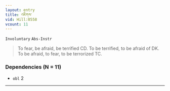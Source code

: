 ```yaml
---
layout: entry
title: འཇིགས་
vid: Hill:0558
vcount: 11
---
```

`Involuntary` `Abs-Instr`
> To fear, be afraid, be terrified CD\.
 To be terrified, to be afraid of DK\.
 To be afraid, to fear, to be terrorized TC\.

### Dependencies (N = 11)
* `obl` 2

---

